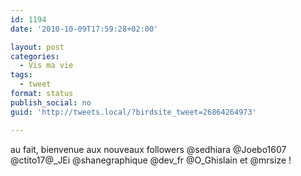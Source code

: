 ```yaml
---
id: 1194
date: '2010-10-09T17:59:28+02:00'

layout: post
categories:
  - Vis ma vie
tags:
  - tweet
format: status
publish_social: no
guid: 'http://tweets.local/?birdsite_tweet=26864264973'

---
```


au fait, bienvenue aux nouveaux followers @sedhiara @Joebo1607 @ctito17@\_JEi @shanegraphique @dev\_fr @O\_Ghislain et @mrsize !